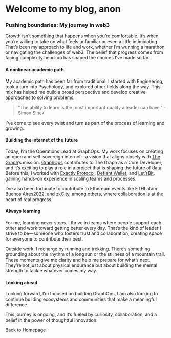 # Welcome to my blog, anon

### Pushing boundaries: My journey in web3

Growth isn’t something that happens when you’re comfortable. It’s when you’re willing to take on what feels unfamiliar or even a little intimidating. That’s been my approach to life and work, whether I’m wunning a marathon or navigating the challenges of web3. The belief that progress comes from facing complexity head-on has shaped the choices I’ve made so far.

#### A nonlinear academic path

My academic path has been far from traditional. I started with Engineering, took a turn into Psychology, and explored other fields along the way. This mix has helped me build a broad perspective and develop creative approaches to solving problems.

> "The ability to learn is the most important quality a leader can have." - Simon Sinek

I've come to see every twist and turn as part of the process of learning and growing.

#### Building the internet of the future

Today, I’m the Operations Lead at GraphOps. My work focuses on creating an open and self-sovereign internet—a vision that aligns closely with [The Graph](https://thegraph.com)’s mission. [GraphOps](https://graphops.xyz) contributes to The Graph as a Core Developer, and it’s exciting to play a role in a project that is shaping the future of data. Before this, I worked with [Exactly Protocol](https://exact.ly), [Defiant Wallet](https://defiantapp.tech/en), and [Let’sBit](https://letsbit.io), gaining hands-on experience in scaling teams and processes.

I’ve also been fortunate to contribute to Ethereum events like ETHLatam Buenos Aires2022, and [zkCity](https://zkcity.xyz), among others, where collaboration is at the heart of real progress.

#### Always learning

For me, learning never stops. I thrive in teams where people support each other and work toward getting better every day. That’s the kind of leader I strive to be—someone who fosters trust and collaboration, creating space for everyone to contribute their best.

Outside work, I recharge by running and trekking. There’s something grounding about the rhythm of a long run or the stillness of a mountain trail. These moments give me clarity and help me prepare for what’s next. They’re not just about physical endurance but about building the mental strength to tackle whatever comes my way.

#### Looking ahead

Looking forward, I’m focused on building GraphOps, I am also looking to continue building ecosystems and communities that make a meaningful difference.

This journey is ongoing, and it’s fueled by curiosity, collaboration, and a belief in the power of thoughtful innovation.

[Back to Homepage](index.html)
